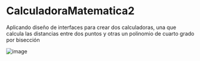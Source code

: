 # CalculadoraMatematica2
Aplicando diseño de interfaces para crear dos calculadoras, una que calcula las distancias entre dos puntos y otras un polinomio de cuarto grado por bisección 

![image](https://github.com/user-attachments/assets/e324451a-461e-4363-adda-14aaa60bf221)
